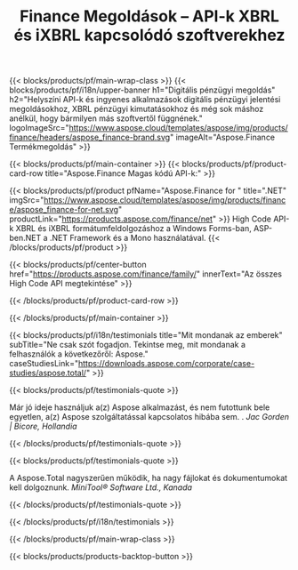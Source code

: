 ﻿---
title: Finance Megoldások – API-k XBRL és iXBRL kapcsolódó szoftverekhez 
weight: 30
url: /hu/
description: High Code API-k és ingyenes alkalmazások a kibővíthető üzleti jelentési nyelv XBRL és iXBRL formátumok feldolgozásához konszolidált pénzügyi kimutatások létrehozásához és egyebekhez
---
{{< blocks/products/pf/main-wrap-class >}}
{{< blocks/products/pf/i18n/upper-banner h1="Digitális pénzügyi megoldás" h2="Helyszíni API-k és ingyenes alkalmazások digitális pénzügyi jelentési megoldásokhoz, XBRL pénzügyi kimutatásokhoz és még sok máshoz anélkül, hogy bármilyen más szoftvertől függnének." logoImageSrc="https://www.aspose.cloud/templates/aspose/img/products/finance/headers/aspose_finance-brand.svg" imageAlt="Aspose.Finance Termékmegoldás" >}}

{{< blocks/products/pf/main-container >}}
{{< blocks/products/pf/product-card-row title="Aspose.Finance Magas kódú API-k:" >}}

{{< blocks/products/pf/product pfName="Aspose.Finance for " title=".NET" imgSrc="https://www.aspose.cloud/templates/aspose/img/products/finance/aspose_finance-for-net.svg" productLink="https://products.aspose.com/finance/net" >}}
High Code API-k XBRL és iXBRL formátumfeldolgozáshoz a Windows Forms-ban, ASP-ben.NET a .NET Framework és a Mono használatával.
{{< /blocks/products/pf/product >}}

{{< blocks/products/pf/center-button href="https://products.aspose.com/finance/family/" innerText="Az összes High Code API megtekintése" >}}

{{< /blocks/products/pf/product-card-row >}}

{{< /blocks/products/pf/main-container >}}

{{< blocks/products/pf/i18n/testimonials title="Mit mondanak az emberek" subTitle="Ne csak szót fogadjon. Tekintse meg, mit mondanak a felhasználók a következőről: Aspose." caseStudiesLink="https://downloads.aspose.com/corporate/case-studies/aspose.total/" >}}

{{< blocks/products/pf/testimonials-quote >}}
<p class="first">
 Már jó ideje használjuk a(z) Aspose alkalmazást, és nem futottunk bele egyetlen, a(z) Aspose szolgáltatással kapcsolatos hibába sem. .
 <em>
  Jac Gorden | Bicore, Hollandia
 </em>
</p>

{{< /blocks/products/pf/testimonials-quote >}}

{{< blocks/products/pf/testimonials-quote >}}
<p class="second">
 A Aspose.Total nagyszerűen működik, ha nagy fájlokat és dokumentumokat kell dolgoznunk.
 <em>
  MiniTool® Software Ltd., Kanada
 </em>
</p>

{{< /blocks/products/pf/testimonials-quote >}}

{{< /blocks/products/pf/i18n/testimonials >}}

{{< /blocks/products/pf/main-wrap-class >}}

{{< blocks/products/products-backtop-button >}}